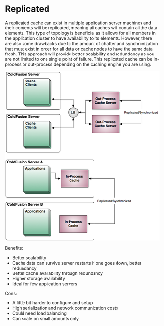 # Replicated

A replicated cache can exist in multiple application server machines and their contents will be replicated, meaning all caches will contain all the data elements. This type of topology is beneficial as it allows for all members in the application cluster to have availability to its elements. However, there are also some drawbacks due to the amount of chatter and synchronization that must exist in order for all data or cache nodes to have the same data fresh. This approach will provide better scalability and redundancy as you are not limited to one single point of failure. This replicated cache can be in-process or out-process depending on the caching engine you are using. 

<img src="../images/cachebox_topology_replicated.png">

Benefits:
* Better scalability
* Cache data can survive server restarts if one goes down, better redundancy
* Better cache availability through redundancy
* Higher storage availability
* Ideal for few application servers

Cons:
* A little bit harder to configure and setup
* High serialization and network communication costs
* Could need load balancing
* Can scale on small amounts only

